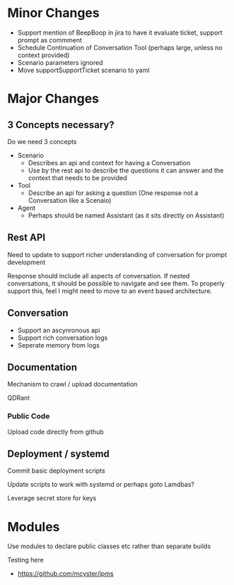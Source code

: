 

# Minor Changes

- Support mention of BeepBoop in jira to have it evaluate ticket, support prompt as commment
- Schedule Continuation of Conversation Tool (perhaps large, unless no context provided)
- Scenario parameters ignored
- Move supportSupportTicket scenario to yaml

# Major Changes

## 3 Concepts necessary?

Do we need 3 concepts
- Scenario
  - Describes an api and context for having a Conversation
  - Use by the rest api to describe the questions it can answer and the context that needs to be provided
- Tool
  - Describe an api for asking a question (One response not a Conversation like a Scenaio)
- Agent
  - Perhaps should be named Assistant (as it sits directly on Assistant)

## Rest API

Need to update to support richer understanding of conversation for prompt development

Response should include all aspects of conversation. If nested conversations, it should be possible to navigate and see them. 
To properly support this, feel I might need to move to an event based architecture.

## Conversation

- Support an ascynronous api
- Support rich conversation logs
- Seperate memory from logs

## Documentation

Mechanism to crawl / upload documentation

QDRant

### Public Code

Upload code directly from github

## Deployment / systemd

Commit basic deployment scripts

Update scripts to work with systemd or perhaps goto Lamdbas?

Leverage secret store for keys


# Modules

Use modules to declare public classes etc rather than separate builds

Testing here
- https://github.com/mcyster/jpms

